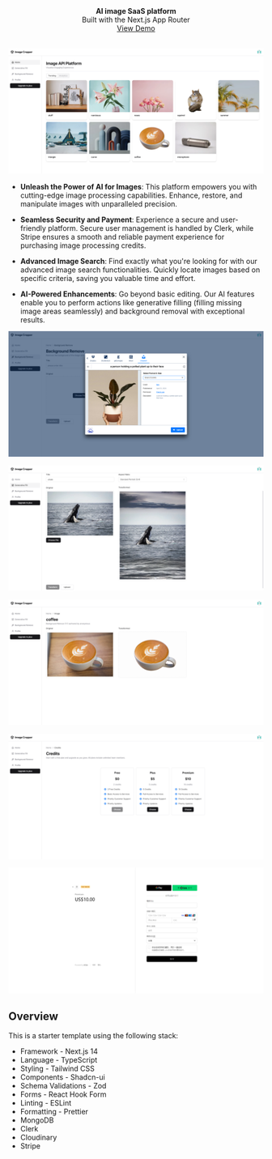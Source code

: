 <div align="center"><strong>AI image SaaS platform </strong></div>
<div align="center">Built with the Next.js App Router</div>
<div> 
<div align="center">
<a href="https://nextjs-image-cropper.vercel.app/">View Demo</a>
<span>
</div>  

<br />

<kbd>![image search api](https://raw.githubusercontent.com/HuiyuLiz/nextjs-image-cropper/main/public/intro-images/image-cropper.png)</kbd>
  
* **Unleash the Power of AI for Images**: This platform empowers you with cutting-edge image processing capabilities. Enhance, restore, and manipulate images with unparalleled precision.

* **Seamless Security and Payment**: Experience a secure and user-friendly platform. Secure user management is handled by Clerk, while Stripe ensures a smooth and reliable payment experience for purchasing image processing credits.

* **Advanced Image Search**: Find exactly what you're looking for with our advanced image search functionalities. Quickly locate images based on specific criteria, saving you valuable time and effort.

* **AI-Powered Enhancements**: Go beyond basic editing. Our AI features enable you to perform actions like generative filling (filling missing image areas seamlessly) and background removal with exceptional results.  
</div>

<kbd>![image search api](https://raw.githubusercontent.com/HuiyuLiz/nextjs-image-cropper/main/public/intro-images/cloudinary.png)</kbd>  

<kbd>![image search api](https://raw.githubusercontent.com/HuiyuLiz/nextjs-image-cropper/main/public/intro-images/fill.png)</kbd>  

<kbd>![image search api](https://raw.githubusercontent.com/HuiyuLiz/nextjs-image-cropper/main/public/intro-images/remove-background.png)</kbd>  

<kbd>![image search api](https://raw.githubusercontent.com/HuiyuLiz/nextjs-image-cropper/main/public/intro-images/plan.png)</kbd>  

<kbd>![image search api](https://raw.githubusercontent.com/HuiyuLiz/nextjs-image-cropper/main/public/intro-images/stripe.png)</kbd> 



## Overview

This is a starter template using the following stack:

- Framework - Next.js 14
- Language - TypeScript
- Styling - Tailwind CSS
- Components - Shadcn-ui
- Schema Validations - Zod
- Forms - React Hook Form
- Linting - ESLint
- Formatting - Prettier
- MongoDB
- Clerk
- Cloudinary
- Stripe
